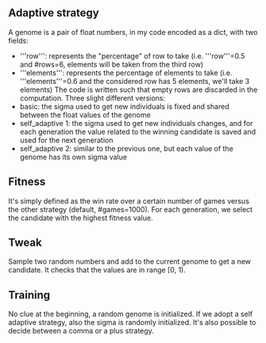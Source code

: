 ## Adaptive strategy
A genome is a pair of float numbers, in my code encoded as a dict, with two fields: 
  - '''row''': represents the "percentage" of row to take (i.e. '''row'''=0.5 and #rows=6, elements will be taken from the third row)
  -  '''elements''': represents the percentage of elements to take (i.e. '''elements'''=0.6 and the considered row has 5 elements, we'll take 3 elements)
The code is written such that empty rows are discarded in the computation.
Three slight different versions:
  - basic: the sigma used to get new individuals is fixed and shared between the float values of the genome
  - self_adaptive 1: the sigma used to get new individuals changes, and for each generation the value related to the winning candidate is saved and used for the next generation
  - self_adaptive 2: similar to the previous one, but each value of the genome has its own sigma value


## Fitness 
It's simply defined as the win rate over a certain number of games versus the other strategy (default, #games=1000).
For each generation, we select the candidate with the highest fitness value.

## Tweak
Sample two random numbers and add to the current genome to get a new candidate. It checks that the values are in range [0, 1).

## Training 
No clue at the beginning, a random genome is initialized. If we adopt a self adaptive strategy, also the sigma is randomly initialized.
It's also possible to decide between a comma or a plus strategy.
